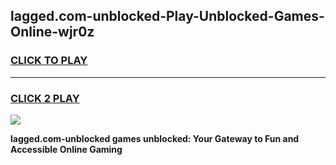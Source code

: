 
## lagged.com-unblocked-Play-Unblocked-Games-Online-wjr0z
<h3>
<a href="https://premium76.site?title=lagged.com-unblocked&ref=25A">CLICK TO PLAY</a></h3>
<hr>

<h3>
<a href="https://premium76.site?title=lagged.com-unblocked&ref=25A">CLICK 2 PLAY</a>
  
</h3>

<a href="https://premium76.site?title=lagged.com-unblocked&ref=25A"><img src="https://clearcache.store/games.png"></a>


**lagged.com-unblocked games unblocked: Your Gateway to Fun and Accessible Online Gaming**
